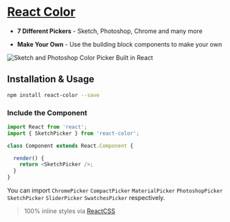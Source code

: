 # [React Color](http://casesandberg.github.io/react-color/)

* **7 Different Pickers** - Sketch, Photoshop, Chrome and many more

* **Make Your Own** - Use the building block components to make your own

![Sketch and Photoshop Color Picker Built in React](https://raw.githubusercontent.com/casesandberg/react-color/master/screenshot.png)

## Installation & Usage

```sh
npm install react-color --save
```

### Include the Component

```js
import React from 'react';
import { SketchPicker } from 'react-color';

class Component extends React.Component {

  render() {
    return <SketchPicker />;
  }
}
```
You can import `ChromePicker` `CompactPicker` `MaterialPicker` `PhotoshopPicker` `SketchPicker` `SliderPicker` `SwatchesPicker` respectively.

> 100% inline styles via [ReactCSS](http://reactcss.com/)
